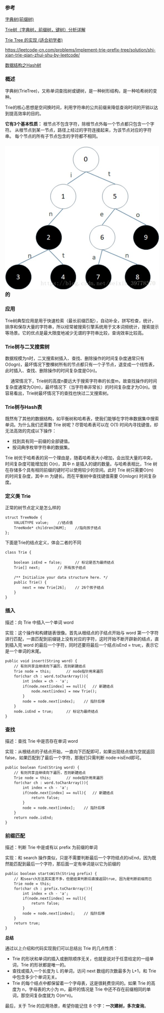### 参考

[字典树(前缀树)](https://blog.csdn.net/weixin_39778570/article/details/81990417)

[Trie树（字典树，前缀树，键树）分析详解](https://blog.csdn.net/hyman_yx/article/details/54410619)

[Trie Tree 的实现 (适合初学者)](https://leetcode-cn.com/problems/implement-trie-prefix-tree/solution/trie-tree-de-shi-xian-gua-he-chu-xue-zhe-by-huwt/)

https://leetcode-cn.com/problems/implement-trie-prefix-tree/solution/shi-xian-trie-qian-zhui-shu-by-leetcode/

[数据结构之Hash树](https://blog.csdn.net/qq_35794278/article/details/80242382)

### 概述

字典树(TrieTree)，又称单词查找树或键树，是一种树形结构，是一种哈希树的变种。

Trie的核心思想是空间换时间，利用字符串的公共前缀来降低查询时间的开销以达到提高效率的目的。

**它有3个基本性质：**
根节点不包含字符，除根节点外每一个节点都只包含一个字符。
从根节点到某一节点，路径上经过的字符连接起来，为该节点对应的字符串。
每个节点的所有子节点包含的字符都不相同。

### ![img](https://github.com/luoChunhui-1024/JavaInterview/blob/master/docs/java/img/trie.jpg)的

### 应用

Trie树典型应用是用于快速检索（最长前缀匹配），自动补全，拼写检查，统计，排序和保存大量的字符串，所以经常被搜索引擎系统用于文本词频统计，搜索提示等场景。它的优点是最大限度地减少无谓的字符串比较，查询效率比较高。

### Trie树与二叉搜索树

数据规模为n时，二叉搜索树插入、查找、删除操作的时间复杂度通常只有O(logn)，最坏情况下整棵树所有的节点都只有一个子节点，退变成一个线性表，此时插入、查找、删除操作的时间复杂度是O(n)。

   通常情况下，Trie树的高度n要远大于搜索字符串的长度m，故查找操作的时间复杂度通常为O(m)，最坏情况下（当字符串非常长）的时间复杂度才为O(n)。很容易看出，Trie树最坏情况下的查找也快过二叉搜索树。

### Trie树与Hash表

既然有了其他的数据结构，如平衡树和哈希表，使我们能够在字符串数据集中搜索单词。为什么我们还需要 Trie 树呢？尽管哈希表可以在 O(1) 时间内寻找键值，却无法高效的完成以下操作：

- 找到具有同一前缀的全部键值。
- 按词典序枚举字符串的数据集。

Trie 树优于哈希表的另一个理由是，随着哈希表大小增加，会出现大量的冲突，时间复杂度可能增加到 O(n)，其中 n 是插入的键的数量。与哈希表相比，Trie 树在存储多个具有相同前缀的键时可以使用较少的空间。此时 Trie 树只需要O(m) 的时间复杂度，其中 m 为键长。而在平衡树中查找键值需要 O(mlogn) 时间复杂度。

### 定义类 Trie

正常的树节点定义是怎么样的

```
struct TreeNode {
    VALUETYPE value;    //结点值
    TreeNode* children[NUM];    //指向孩子结点
};
```

下面是Trie的结点定义，体会二者的不同













 





```
class Trie {

    boolean isEnd = false;      // 标记是否为最终结点
    Trie[] next;        // 所有孩子结点

    /** Initialize your data structure here. */
    public Trie() {
        next = new Trie[26];    // 26个孩子结点
    }
}
```





### 插入

描述：向 Trie 中插入一个单词 word

实现：这个操作和构建链表很像。首先从根结点的子结点开始与 word 第一个字符进行匹配，一直匹配到前缀链上没有对应的字符，这时开始不断开辟新的结点，直到插入完 word 的最后一个字符，同时还要将最后一个结点isEnd = true;，表示它是一个单词的末尾。













 





```
public void insert(String word) {
    // 有则共享且继续向下遍历，否则新建结点
    Trie node = this;       // node指针用来遍历
    for(char ch : word.toCharArray()){
        int index = ch - 'a';
        if(node.next[index] == null){   // 新建结点
            node.next[index] = new Trie();
        }
        node = node.next[index];    // 指针后移
    }
    node.isEnd = true;      // 标记为最终结点
}
```





### 查找

描述：查找 Trie 中是否存在单词 word

实现：从根结点的子结点开始，一直向下匹配即可，如果出现结点值为空就返回 false，如果匹配到了最后一个字符，那我们只需判断 node->isEnd即可。













 





```
public boolean find(String word) {
    // 有则共享且继续向下遍历，否则新建结点
    Trie node = this;       // node指针用来遍历
    for(char ch : word.toCharArray()){
        int index = ch - 'a';
        if(node.next[index] == null){   // 新建结点
            return false;
        }
        node = node.next[index];    // 指针后移
    }
    return node.isEnd;
}
```





### 前缀匹配

描述：判断 Trie 中是或有以 prefix 为前缀的单词

实现：和 search 操作类似，只是不需要判断最后一个字符结点的isEnd，因为既然能匹配到最后一个字符，那后面一定有单词是以它为前缀的













 





```
public boolean startsWith(String prefix) {
    // 和search方法其实差不多，但是结束判断后直接返回true, 因为是判断前缀而已
    Trie node = this;
    for(char ch : prefix.toCharArray()){
        int index = ch - 'a';
        if(node.next[index] == null){
            return false;
        }
        node = node.next[index];    // 指针后移
    }
    return true;
}
```





**总结**

通过以上介绍和代码实现我们可以总结出 Trie 的几点性质：

- Trie 的形状和单词的插入或删除顺序无关，也就是说对于任意给定的一组单词，Trie 的形状都是唯一的。
- 查找或插入一个长度为 L 的单词，访问 next 数组的次数最多为 L+1，和 Trie 中包含多少个单词无关。
- Trie 的每个结点中都保留着一个字母表，这是很耗费空间的。如果 Trie 的高度为 n，字母表的大小为 m，最坏的情况是 Trie 中还不存在前缀相同的单词，那空间复杂度就为 O(m^n)。

最后，关于 Trie 的应用场景，希望你能记住 8 个字：**一次建树，多次查询**。